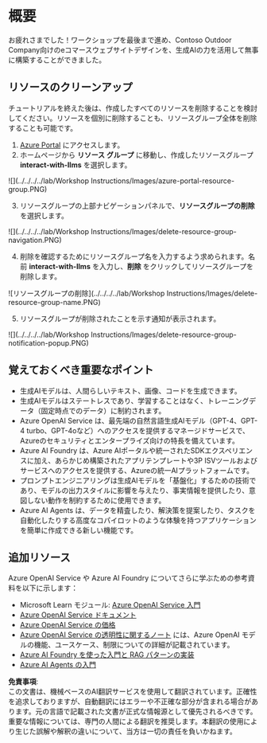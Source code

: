 # 概要
お疲れさまでした！ワークショップを最後まで進め、Contoso Outdoor Company向けのeコマースウェブサイトデザインを、生成AIの力を活用して無事に構築することができました。

## リソースのクリーンアップ

チュートリアルを終えた後は、作成したすべてのリソースを削除することを検討してください。リソースを個別に削除することも、リソースグループ全体を削除することも可能です。

1. [Azure Portal](https://portal.azure.com) にアクセスします。
2. ホームページから **リソース グループ** に移動し、作成したリソースグループ **interact-with-llms** を選択します。

![](../../../../lab/Workshop Instructions/Images/azure-portal-resource-group.PNG)

3. リソースグループの上部ナビゲーションパネルで、**リソースグループの削除** を選択します。

![](../../../../lab/Workshop Instructions/Images/delete-resource-group-navigation.PNG)

4. 削除を確認するためにリソースグループ名を入力するよう求められます。名前 **interact-with-llms** を入力し、**削除** をクリックしてリソースグループを削除します。

![リソースグループの削除](../../../../lab/Workshop Instructions/Images/delete-resource-group-name.PNG)

5. リソースグループが削除されたことを示す通知が表示されます。

![](../../../../lab/Workshop Instructions/Images/delete-resource-group-notification-popup.PNG)

## 覚えておくべき重要なポイント
- 生成AIモデルは、人間らしいテキスト、画像、コードを生成できます。
- 生成AIモデルはステートレスであり、学習することはなく、トレーニングデータ（固定時点でのデータ）に制約されます。
- Azure OpenAI Service は、最先端の自然言語生成AIモデル（GPT-4、GPT-4 turbo、GPT-4oなど）へのアクセスを提供するマネージドサービスで、Azureのセキュリティとエンタープライズ向けの特長を備えています。
- Azure AI Foundry は、Azure AIポータルや統一されたSDKエクスペリエンスに加え、あらかじめ構築されたアプリテンプレートや3P ISVツールおよびサービスへのアクセスを提供する、Azureの統一AIプラットフォームです。
- プロンプトエンジニアリングは生成AIモデルを「基盤化」するための技術であり、モデルの出力スタイルに影響を与えたり、事実情報を提供したり、意図しない動作を制約するために使用できます。
- Azure AI Agents は、データを精査したり、解決策を提案したり、タスクを自動化したりする高度なコパイロットのような体験を持つアプリケーションを簡単に作成できる新しい機能です。

## 追加リソース
Azure OpenAI Service や Azure AI Foundry についてさらに学ぶための参考資料を以下に示します：

- Microsoft Learn モジュール: [Azure OpenAI Service 入門](https://learn.microsoft.com/en-us/training/modules/explore-azure-openai/?WT.mc_id=aiml-132569-cacaste)
- [Azure OpenAI Service ドキュメント](https://learn.microsoft.com/en-us/azure/cognitive-services/openai/?WT.mc_id=aiml-132569-cacaste)
- [Azure OpenAI Service の価格](https://azure.microsoft.com/en-us/products/cognitive-services/openai-service/#pricing/?WT.mc_id=aiml-132569-cacaste)
- [Azure OpenAI Service の透明性に関するノート](https://learn.microsoft.com/en-us/legal/cognitive-services/openai/transparency-note/?WT.mc_id=aiml-132569-cacaste) には、Azure OpenAI モデルの機能、ユースケース、制限についての詳細が記載されています。
- [Azure AI Foundry を使った入門と RAG パターンの実装](https://learn.microsoft.com/training/paths/create-custom-copilots-ai-studio//?WT.mc_id=aiml-132569-cacaste)
- [Azure AI Agents の入門](https://learn.microsoft.com/en-us/azure/ai-services/agents/overview)

**免責事項**:  
この文書は、機械ベースのAI翻訳サービスを使用して翻訳されています。正確性を追求しておりますが、自動翻訳にはエラーや不正確な部分が含まれる場合があります。元の言語で記載された文書が正式な情報源として優先されるべきです。重要な情報については、専門の人間による翻訳を推奨します。本翻訳の使用により生じた誤解や解釈の違いについて、当方は一切の責任を負いかねます。